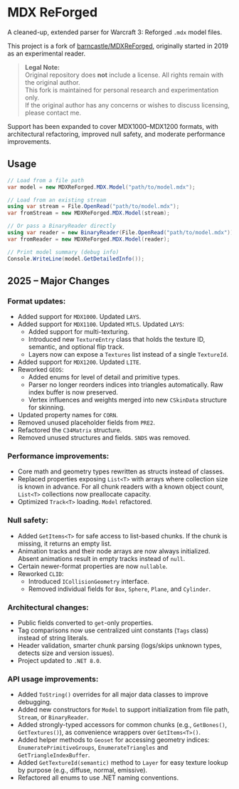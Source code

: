# MDX ReForged

A cleaned-up, extended parser for Warcraft 3: Reforged `.mdx` model files.

This project is a fork of [barncastle/MDXReForged](https://github.com/barncastle/MDXReForged), originally started in 2019 as an experimental reader.  

> **Legal Note:**  
> Original repository does **not** include a license.  All rights remain with the original author.  
> This fork is maintained for personal research and experimentation only.  
> If the original author has any concerns or wishes to discuss licensing, please contact me.

Support has been expanded to cover MDX1000–MDX1200 formats, with architectural refactoring, improved null safety, and moderate performance improvements.

## Usage

```csharp
// Load from a file path
var model = new MDXReForged.MDX.Model("path/to/model.mdx");

// Load from an existing stream
using var stream = File.OpenRead("path/to/model.mdx");
var fromStream = new MDXReForged.MDX.Model(stream);

// Or pass a BinaryReader directly
using var reader = new BinaryReader(File.OpenRead("path/to/model.mdx"));
var fromReader = new MDXReForged.MDX.Model(reader);

// Print model summary (debug info)
Console.WriteLine(model.GetDetailedInfo());
```

## 2025 – Major Changes

### Format updates:
- Added support for `MDX1000`. Updated `LAYS`.
- Added support for `MDX1100`. Updated `MTLS`. Updated `LAYS`:
    - Added support for multi-texturing.
    - Introduced new `TextureEntry` class that holds the texture ID, semantic, and optional flip track.
    - Layers now can expose a `Textures` list instead of a single `TextureId`.
- Added support for `MDX1200`. Updated `LITE`.
- Reworked `GEOS`:
  - Added enums for level of detail and primitive types.
  - Parser no longer reorders indices into triangles automatically. Raw index buffer is now preserved.
  - Vertex influences and weights merged into new `CSkinData` structure for skinning.
- Updated property names for `CORN`.
- Removed unused placeholder fields from `PRE2`.
- Refactored the `C34Matrix` structure.
- Removed unused structures and fields. `SNDS` was removed.

### Performance improvements:
- Core math and geometry types rewritten as structs instead of classes.
- Replaced properties exposing `List<T>` with arrays where collection size is known in advance. For all chunk readers with a known object count, `List<T>` collections now preallocate capacity.
- Optimized `Track<T>` loading. `Model` refactored.

### Null safety:
- Added `GetItems<T>` for safe access to list-based chunks. If the chunk is missing, it returns an empty list.
- Animation tracks and their node arrays are now always initialized. Absent animations result in empty tracks instead of `null`.
- Certain newer-format properties are now `nullable`.
- Reworked `CLID`:
  - Introduced `ICollisionGeometry` interface.
  - Removed individual fields for `Box`, `Sphere`, `Plane`, and `Cylinder`.

### Architectural changes:
- Public fields converted to `get`-only properties.
- Tag comparisons now use centralized uint constants (`Tags` class) instead of string literals.
- Header validation, smarter chunk parsing (logs/skips unknown types, detects size and version issues).
- Project updated to `.NET 8.0`.

### API usage improvements:
- Added `ToString()` overrides for all major data classes to improve debugging.
- Added new constructors for `Model` to support initialization from file path, `Stream`, or `BinaryReader`.
- Added strongly-typed accessors for common chunks (e.g., `GetBones()`, `GetTextures()`), as convenience wrappers over `GetItems<T>()`.
- Added helper methods to `Geoset` for accessing geometry indices: `EnumeratePrimitiveGroups`, `EnumerateTriangles` and `GetTriangleIndexBuffer`.
- Added `GetTextureId(semantic)` method to `Layer` for easy texture lookup by purpose (e.g., diffuse, normal, emissive).
- Refactored all enums to use .NET naming conventions.